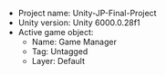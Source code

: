 <!-- UNITY CODE ASSIST INSTRUCTIONS START -->
- Project name: Unity-JP-Final-Project
- Unity version: Unity 6000.0.28f1
- Active game object:
  - Name: Game Manager
  - Tag: Untagged
  - Layer: Default
<!-- UNITY CODE ASSIST INSTRUCTIONS END -->